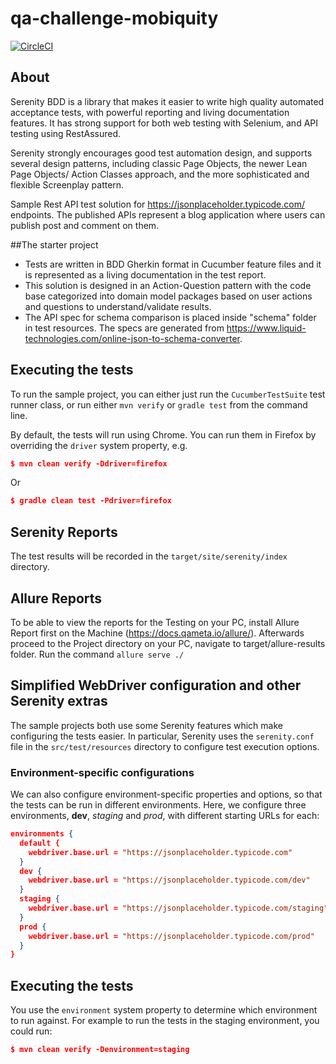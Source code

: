# qa-challenge-mobiquity
[![CircleCI](https://circleci.com/gh/getcarlos22/qa-challenge-mobiquity.svg?style=svg)](https://circleci.com/gh/getcarlos22/qa-challenge-mobiquity)

## About 
Serenity BDD is a library that makes it easier to write high quality automated acceptance tests, with powerful reporting and living documentation features. It has strong support for both web testing with Selenium, and API testing using RestAssured.

Serenity strongly encourages good test automation design, and supports several design patterns, including classic Page Objects, the newer Lean Page Objects/ Action Classes approach, and the more sophisticated and flexible Screenplay pattern.

Sample Rest API test solution for https://jsonplaceholder.typicode.com/ endpoints. The published APIs represent a blog application where users can publish post and comment on them.

##The starter project
- Tests are written in BDD Gherkin format in Cucumber feature files and it is represented as a living documentation in the test report. 
- This solution is designed in an Action-Question pattern with the code base categorized into domain model packages based on user actions and questions to understand/validate results. 
- The API spec for schema comparison is placed inside "schema" folder in test resources. The specs are generated from https://www.liquid-technologies.com/online-json-to-schema-converter.

## Executing the tests
To run the sample project, you can either just run the `CucumberTestSuite` test runner class, or run either `mvn verify` or `gradle test` from the command line.

By default, the tests will run using Chrome. You can run them in Firefox by overriding the `driver` system property, e.g.
```json
$ mvn clean verify -Ddriver=firefox
```
Or 
```json
$ gradle clean test -Pdriver=firefox
```

## Serenity Reports
The test results will be recorded in the `target/site/serenity/index` directory.

## Allure Reports
To be able to view the reports for the Testing on your PC, install Allure Report first on the Machine (https://docs.qameta.io/allure/). Afterwards proceed to the Project directory on your PC, navigate to target/allure-results folder. Run the command `allure serve ./` 


## Simplified WebDriver configuration and other Serenity extras
The sample projects both use some Serenity features which make configuring the tests easier. In particular, Serenity uses the `serenity.conf` file in the `src/test/resources` directory to configure test execution options.  

### Environment-specific configurations
We can also configure environment-specific properties and options, so that the tests can be run in different environments. Here, we configure three environments, __dev__, _staging_ and _prod_, with different starting URLs for each:
```json
environments {
  default {
    webdriver.base.url = "https://jsonplaceholder.typicode.com"
  }
  dev {
    webdriver.base.url = "https://jsonplaceholder.typicode.com/dev"
  }
  staging {
    webdriver.base.url = "https://jsonplaceholder.typicode.com/staging"
  }
  prod {
    webdriver.base.url = "https://jsonplaceholder.typicode.com/prod"
  }
}
```
## Executing the tests
You use the `environment` system property to determine which environment to run against. For example to run the tests in the staging environment, you could run:
```json
$ mvn clean verify -Denvironment=staging
```
